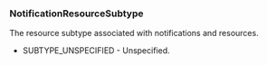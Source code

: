 ### NotificationResourceSubtype
The resource subtype associated with notifications and resources.

- SUBTYPE_UNSPECIFIED - Unspecified.
